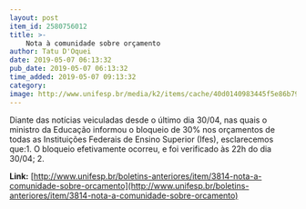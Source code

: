 ```yaml
---
layout: post
item_id: 2580756012
title: >-
    Nota à comunidade sobre orçamento
author: Tatu D'Oquei
date: 2019-05-07 06:13:32
pub_date: 2019-05-07 06:13:32
time_added: 2019-05-07 09:13:32
category: 
image: http://www.unifesp.br/media/k2/items/cache/40d0140983445f5e86b79526fd64258c_M.jpg
---
```


Diante das notícias veiculadas desde o último dia 30/04, nas quais o ministro da Educação informou o bloqueio de 30% nos orçamentos de todas as Instituições Federais de Ensino Superior (Ifes), esclarecemos que:1. O bloqueio efetivamente ocorreu, e foi verificado às 22h do dia 30/04; 2.

**Link:** [http://www.unifesp.br/boletins-anteriores/item/3814-nota-a-comunidade-sobre-orcamento](http://www.unifesp.br/boletins-anteriores/item/3814-nota-a-comunidade-sobre-orcamento)

